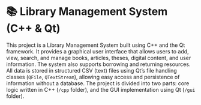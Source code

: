 # 📚 Library Management System (C++ & Qt)

This project is a Library Management System built using C++ and the Qt framework. It provides a graphical user interface that allows users to add, view, search, and manage books, articles, theses, digital content, and user information. The system also supports borrowing and returning resources. All data is stored in structured CSV (text) files using Qt’s file handling classes (`QFile`, `QTextStream`), allowing easy access and persistence of information without a database. The project is divided into two parts: core logic written in C++ (`/cpp` folder), and the GUI implementation using Qt (`/gui` folder).
